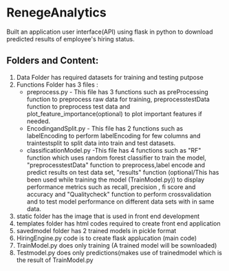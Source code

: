 # RenegeAnalytics
Built an application user interface(API) using flask in python to download predicted results of employee's hiring status.
## Folders and Content:
1. Data Folder has required datasets for training and testing putpose
2. Functions Folder has 3 files :
      * preprocess.py - This file has 3 functions such as preProcessing function to preprocess raw data for training, preprocesstestData function to preprocess test data and plot_feature_importance(optional) to plot important features if needed. 
      * EncodingandSplit.py - This file has 2 functions such as labelEncoding to perform labelEncoding for few columns and traintestsplit to split data into train and test datasets.
      * classificationModel.py -This file has 4 functions such as "RF" function which uses random forest classifier to train the model, "preprocesstestData" function to preprocess,label encode and predict results on test data set, "results" function (optional/This has been used while training the model (TrainModel.py)) to display performance metrics such as recall, precision , fi score and accuracy and "Qualitycheck" function to perform crossvalidation and to test model performance on different data sets with in same data.
3. static folder has the image that is used in front end development
4. templates folder has html codes required to create front end application
5. savedmodel folder has 2 trained models in pickle format
6. HiringEngine.py code is to create flask applucation (main code)
7. TrainModel.py does only training (A trained model will be sownloaded)
8. Testmodel.py does only predictions(makes use of trainedmodel which is the result of TrainModel.py
